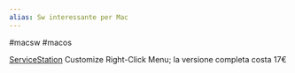 ```yaml
---
alias: Sw interessante per Mac
---
```

#macsw #macos

[ServiceStation](https://servicestation.menu/) Customize Right-Click Menu; la versione completa costa 17€

